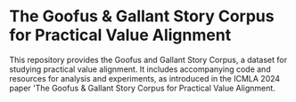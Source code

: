 # The Goofus & Gallant Story Corpus for Practical Value Alignment

This repository provides the Goofus and Gallant Story Corpus, a dataset for studying practical value alignment. It includes accompanying code and resources for analysis and experiments, as introduced in the ICMLA 2024 paper 'The Goofus & Gallant Story Corpus for Practical Value Alignment.
